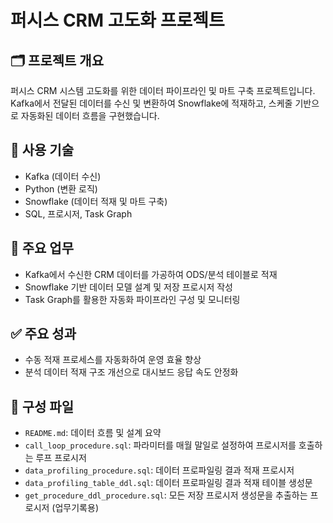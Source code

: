# 퍼시스 CRM 고도화 프로젝트

## 🗂️ 프로젝트 개요
퍼시스 CRM 시스템 고도화를 위한 데이터 파이프라인 및 마트 구축 프로젝트입니다.  
Kafka에서 전달된 데이터를 수신 및 변환하여 Snowflake에 적재하고, 스케줄 기반으로 자동화된 데이터 흐름을 구현했습니다.

## 🧩 사용 기술
- Kafka (데이터 수신)
- Python (변환 로직)
- Snowflake (데이터 적재 및 마트 구축)
- SQL, 프로시저, Task Graph

## 🧪 주요 업무
- Kafka에서 수신한 CRM 데이터를 가공하여 ODS/분석 테이블로 적재
- Snowflake 기반 데이터 모델 설계 및 저장 프로시저 작성
- Task Graph를 활용한 자동화 파이프라인 구성 및 모니터링

## ✅ 주요 성과
- 수동 적재 프로세스를 자동화하여 운영 효율 향상
- 분석 데이터 적재 구조 개선으로 대시보드 응답 속도 안정화

## 📁 구성 파일
- `README.md`: 데이터 흐름 및 설계 요약
- `call_loop_procedure.sql`: 파라미터를 매월 말일로 설정하여 프로시저를 호출하는 루프 프로시저
- `data_profiling_procedure.sql`: 데이터 프로파일링 결과 적재 프로시저
- `data_profiling_table_ddl.sql`: 데이터 프로파일링 결과 적재 테이블 생성문
- `get_procedure_ddl_procedure.sql`: 모든 저장 프로시저 생성문을 추출하는 프로시저 (업무기록용)

